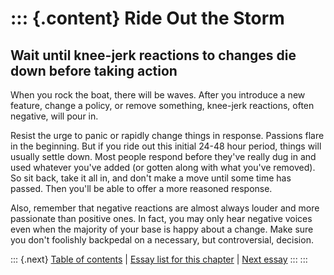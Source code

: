 ::: {.content}
Ride Out the Storm
==================

Wait until knee-jerk reactions to changes die down before taking action
-----------------------------------------------------------------------

When you rock the boat, there will be waves. After you introduce a new
feature, change a policy, or remove something, knee-jerk reactions,
often negative, will pour in.

Resist the urge to panic or rapidly change things in response. Passions
flare in the beginning. But if you ride out this initial 24-48 hour
period, things will usually settle down. Most people respond before
they\'ve really dug in and used whatever you\'ve added (or gotten along
with what you\'ve removed). So sit back, take it all in, and don\'t make
a move until some time has passed. Then you\'ll be able to offer a more
reasoned response.

Also, remember that negative reactions are almost always louder and more
passionate than positive ones. In fact, you may only hear negative
voices even when the majority of your base is happy about a change. Make
sure you don\'t foolishly backpedal on a necessary, but controversial,
decision.

::: {.next}
[Table of contents](toc.php) \| [Essay list for this
chapter](toc.php#ch15) \| [Next
essay](ch15_Keep_Up_With_the_Joneses.php)
:::
:::
